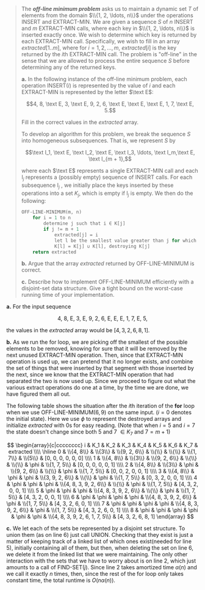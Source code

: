 > The ***off-line minimum problem*** asks us to maintain a dynamic set $T$ of elements from the domain $\\{1, 2, \ldots, n\\}$ under the operations $\text{INSERT}$ and $\text{EXTRACT-MIN}$. We are given a sequence $S$ of $n$ $\text{INSERT}$ and $m$ $\text{EXTRACT-MIN}$ calls, where each key in $\\{1, 2, \ldots, n\\}$ is inserted exactly once. We wish to determine which key is returned by each $\text{EXTRACT-MIN}$ call. Specifically, we wish to fill in an array $extracted[1..m]$, where for $i = 1, 2, \ldots, m$, $extracted[i]$ is the key returned by the $i$th $\text{EXTRACT-MIN}$ call. The problem is "off-line" in the sense that we are allowed to process the entire sequence $S$ before determining any of the returned keys.
>
> **a.** In the following instance of the off-line minimum problem, each operation $\text{INSERT}(i)$ is represented by the value of $i$ and each $\text{EXTRACT-MIN}$ is represented by the letter $\text E$:
>
> $$4, 8, \text E, 3, \text E, 9, 2, 6, \text E, \text E, \text E, 1, 7, \text E, 5.$$
>
> Fill in the correct values in the *extracted* array.
>
> To develop an algorithm for this problem, we break the sequence $S$ into homogeneous subsequences. That is, we represent $S$ by
>
> $$\text I_1, \text E, \text I_2, \text E, \text I_3, \ldots, \text I_m,\text E, \text I_{m + 1},$$
>
> where each $\text E$ represents a single $\text{EXTRACT-MIN}$ call and each $\text{I}_j$ represents a (possibly empty) sequence of $\text{INSERT}$ calls. For each subsequence $\text{I}_j$ , we initially place the keys inserted by these operations into a set $K_j$, which is empty if $\text{I}_j$ is empty. We then do the following:
>
> ```cpp
> OFF-LINE-MINIMUM(m, n)
>     for i = 1 to n
>         determine j such that i ∈ K[j]
>         if j != m + 1
>             extracted[j] = i
>             let l be the smallest value greater than j for which set K[l] exists
>             K[l] = K[j] ∪ K[l], destroying K[j]
>     return extracted
> ```
>
> **b.** Argue that the array *extracted* returned by $\text{OFF-LINE-MINIMUM}$ is correct.
>
> **c.** Describe how to implement $\text{OFF-LINE-MINIMUM}$ efficiently with a disjoint-set data structure. Give a tight bound on the worst-case running time of your implementation.

**a.** For the input sequence

$$\text{4, 8, E, 3, E, 9, 2, 6, E, E, E, 1, 7, E, 5},$$

the values in the $extracted$ array would be $[4, 3, 2, 6, 8, 1]$.

**b.** As we run the for loop, we are picking off the smallest of the possible elements to be removed, knowing for sure that it will be removed by the next unused $\text{EXTRACT-MIN}$ operation. Then, since that $\text{EXTRACT-MIN}$ operation is used up, we can pretend that it no longer exists, and combine the set of things that were inserted by that segment with those inserted by the next, since we know that the $\text{EXTRACT-MIN}$ operation that had separated the two is now used up. Since we proceed to figure out what the various extract operations do one at a time, by the time we are done, we have figured them all out.

The following table shows the situation after the $i$th iteration of the **for** loop when we use $\text{OFF-LINE-MINIMUM}(6, 9)$ on the same input. ($i = 0$ denotes the initial state). Here we use $\phi$ to represent the destroyed arrays and initialize $extracted$ with $0$s for easy reading. (Note that when $i = 5$ and $i = 7$ the state doesn't change since both $5$ and $7$ $\in K_7$ and $7 = m + 1$)

$$
\begin{array}{c|cccccccc}
i & K_1 & K_2 & K_3 & K_4 & K_5 & K_6 & K_7 & extracted \\\\
\hline
0 & \\{4, 8\\} & \\{3\\} & \\{9, 2, 6\\} & \\{\\}                 & \\{\\}                 & \\{1, 7\\} & \\{5\\}                         & [0, 0, 0, 0, 0, 0] \\\\
1 & \\{4, 8\\} & \\{3\\} & \\{9, 2, 6\\} & \\{\\}                 & \\{\\}                 & \phi     & \\{1, 7, 5\\}                   & [0, 0, 0, 0, 0, 1] \\\\
2 & \\{4, 8\\} & \\{3\\} & \phi        & \\{9, 2, 6\\}          & \\{\\}                 & \phi     & \\{1, 7, 5\\}                   & [0, 0, 2, 0, 0, 1] \\\\
3 & \\{4, 8\\} & \phi  & \phi        & \\{3, 9, 2, 6\\}       & \\{\\}                 & \phi     & \\{1, 7, 5\\}                   & [0, 3, 2, 0, 0, 1] \\\\
4 & \phi     & \phi  & \phi        & \\{4, 8, 3, 9, 2, 6\\} & \\{\\}                 & \phi     & \\{1, 7, 5\\}                   & [4, 3, 2, 0, 0, 1] \\\\
5 & \phi     & \phi  & \phi        & \\{4, 8, 3, 9, 2, 6\\} & \\{\\}                 & \phi     & \\{1, 7, 5\\}                   & [4, 3, 2, 0, 0, 1] \\\\
6 & \phi     & \phi  & \phi        & \phi                 & \\{4, 8, 3, 9, 2, 6\\} & \phi     & \\{1, 7, 5\\}                   & [4, 3, 2, 6, 0, 1] \\\\
7 & \phi     & \phi  & \phi        & \phi                 & \\{4, 8, 3, 9, 2, 6\\} & \phi     & \\{1, 7, 5\\}                   & [4, 3, 2, 6, 0, 1] \\\\
8 & \phi     & \phi  & \phi        & \phi                 & \phi                 & \phi     & \\{4, 8, 3, 9, 2, 6, 1, 7, 5\\} & [4, 3, 2, 6, 8, 1]
\end{array}
$$

**c.** We let each of the sets be represented by a disjoint set structure. To union them (as on line 6) just call $\text{UNION}$. Checking that they exist is just a matter of keeping track of a linked list of which ones exist(needed for line 5), initially containing all of them, but then, when deleting the set on line 6, we delete it from the linked list that we were maintaining. The only other interaction with the sets that we have to worry about is on line 2, which just amounts to a call of $\text{FIND-SET}(j)$. Since line 2 takes amortized time $\alpha(n)$ and we call it exactly $n$ times, then, since the rest of the for loop only takes constant time, the total runtime is $O(n\alpha(n))$.

